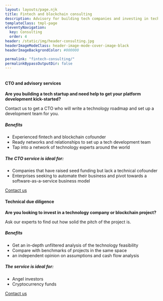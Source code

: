 ```yaml
---
layout: layouts/page.njk
title: Fintech and blockchain consulting
description: Advisory for building tech companies and investing in technology.
templateClass: tmpl-page
eleventyNavigation:
  key: Consulting
  order: 4
header: /static/img/header-consulting.jpg
headerImageModeClass: header-image-mode-cover-image-black
headerImageBackgrondColor: #000000

permalink: "fintech-consulting/"
permalinkBypassOutputDir: false
---
```


<section class="card-deck-home card-deck-services">
  <div class="card-deck mb-2">
    <div class="card">
        <div class="view overlay">
          <img src="{{ '/static/img/consulting-cto.jpg'|url }}" class="card-img-top" alt="">
        </div>
        <div class="card-body">
            <h4>CTO and advisory services</h5>
            <div class="card-middle">
              <p>
                  <strong>Are you building a tech startup and need help to get your platform development kick-started?</strong> 
              </p>    
              <p>Contact us to get a CTO who will write a technology roadmap and set up a development team for you.
              </p>
              <h5>Benefits</h5>
              <ul>
                <li>Experienced fintech and blockchain cofounder</li>
                <li>Ready networks and relationships to set up a tech development team</li>
                <li>Tap into a network of technology experts around the world</li>
              </ul>            
              <h5>The CTO service is ideal for:</h5>
              <ul> 
                <li>Companies that have raised seed funding but lack a technical cofounder</li>
                <li>Enterprises seeking to automate their business and pivot towards a software-as-a-service business model </li>
              </ul>              
            </div>  
            <a href="mailto:hello@capitalgram.com"
              class="btn btn-primary btn-md">Contact us<i class="fas fa-envelope ml-2"></i> 
            </a>            
        </div>
    </div>
    <div class="card">
        <div class="view overlay">
          <img src="{{ '/static/img/consulting-due-diligence.jpg'|url }}" class="card-img-top" alt="">
        </div>
        <div class="card-body">
            <h4>Technical due diligence</h5>
            <p>
                <strong>Are you looking to invest in a technology company or blockchain project?</strong>
            <p>
            <p>    
                Ask our experts to find out how solid the pitch of the project is.
            </p>              
            <h5>Benefits</h5>
            <ul>
              <li>
                 Get an in-depth unfiltered analysis of the technology feasibility
              </li>
              <li>
                Compare with benchmarks of projects in the same space
              </li>
              <li>
                an independent opinion on assumptions and cash flow analysis
              </li>              
            </ul>            
            <h5>The service is ideal for:</h5>
            <ul>
              <li>Angel investors</li>
              <li>Cryptocurrency funds</li>
            </ul>              
            <a href="mailto:hello@capitalgram.com"
              class="btn btn-primary btn-md">Contact us<i class="fas fa-envelope ml-2"></i> 
            </a>            
        </div>
      </div>
    </div>    
  </div>  
</section>